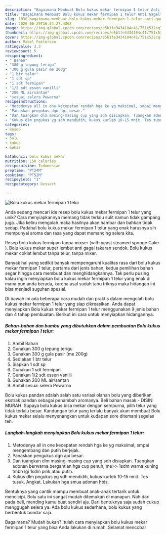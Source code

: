 ```yaml
---
description: "Bagaimana Membuat Bolu kukus mekar fermipan 1 telur Anti Gagal"
title: "Bagaimana Membuat Bolu kukus mekar fermipan 1 telur Anti Gagal"
slug: 1038-bagaimana-membuat-bolu-kukus-mekar-fermipan-1-telur-anti-gagal
date: 2020-06-29T16:54:27.436Z
image: https://img-global.cpcdn.com/recipes/e5b1fe3434104c41/751x532cq70/bolu-kukus-mekar-fermipan-1-telur-foto-resep-utama.jpg
thumbnail: https://img-global.cpcdn.com/recipes/e5b1fe3434104c41/751x532cq70/bolu-kukus-mekar-fermipan-1-telur-foto-resep-utama.jpg
cover: https://img-global.cpcdn.com/recipes/e5b1fe3434104c41/751x532cq70/bolu-kukus-mekar-fermipan-1-telur-foto-resep-utama.jpg
author: Mabel Patterson
ratingvalue: 3.3
reviewcount: 5
recipeingredient:
- " Bahan"
- "300 g tepung terigu"
- "300 g gula pasir me 200g"
- "1 btr telur"
- "1 sdt sp"
- "1 sdt fermipan"
- "1/2 sdt essen vanilli"
- "200 ML airsantan"
- "sesuai selera Pewarna"
recipeinstructions:
- "Metodenya all in one kecepatan rendah hga ke yg maksimal, smpai mengembang dan putih berjejak."
- "Panaskan pengukus dgn api besar."
- "Dan tuangkan dlm masing-masing cup yang sdh disiapkan. Tuangkan adonan berwarna bergantian hga cup penuh, me&gt;&gt; 1sdm warna kuning tmbh lgi 1sdm pink atau putih."
- "Kukus dlm pngukus yg sdh mendidih, kukus kurleb 10-15 mnit. Tes tusuk. Angkat. Lakukan hga smua adonan hbis."
categories:
- Resep
tags:
- bolu
- kukus
- mekar

katakunci: bolu kukus mekar 
nutrition: 150 calories
recipecuisine: Indonesian
preptime: "PT24M"
cooktime: "PT52M"
recipeyield: "1"
recipecategory: Dessert

---
```



![Bolu kukus mekar fermipan 1 telur](https://img-global.cpcdn.com/recipes/e5b1fe3434104c41/751x532cq70/bolu-kukus-mekar-fermipan-1-telur-foto-resep-utama.jpg)

Anda sedang mencari ide resep bolu kukus mekar fermipan 1 telur yang unik? Cara menyiapkannya memang tidak terlalu sulit namun tidak gampang juga. Jika keliru mengolah maka hasilnya akan hambar dan bahkan tidak sedap. Padahal bolu kukus mekar fermipan 1 telur yang enak harusnya sih mempunyai aroma dan rasa yang dapat memancing selera kita.

Resep bolu kukus fermipan tanpa mixser (with yeast steamed sponge Cake ). Bolu kukus mekar super lembut anti gagal takaran sendok. Bolu kukus mekar coklat lembut tanpa telur, tanpa mixer.

Banyak hal yang sedikit banyak mempengaruhi kualitas rasa dari bolu kukus mekar fermipan 1 telur, pertama dari jenis bahan, kedua pemilihan bahan segar hingga cara membuat dan menghidangkannya. Tak perlu pusing kalau ingin menyiapkan bolu kukus mekar fermipan 1 telur yang enak di mana pun anda berada, karena asal sudah tahu triknya maka hidangan ini bisa menjadi suguhan spesial.


Di bawah ini ada beberapa cara mudah dan praktis dalam mengolah bolu kukus mekar fermipan 1 telur yang siap dikreasikan. Anda dapat menyiapkan Bolu kukus mekar fermipan 1 telur menggunakan 9 jenis bahan dan 4 tahap pembuatan. Berikut ini cara untuk menyiapkan hidangannya.

<!--inarticleads1-->

##### Bahan-bahan dan bumbu yang dibutuhkan dalam pembuatan Bolu kukus mekar fermipan 1 telur:

1. Ambil  Bahan
1. Gunakan 300 g tepung terigu
1. Gunakan 300 g gula pasir (me 200g)
1. Sediakan 1 btr telur
1. Siapkan 1 sdt sp
1. Gunakan 1 sdt fermipan
1. Gunakan 1/2 sdt essen vanilli
1. Gunakan 200 ML air/santan
1. Ambil sesuai selera Pewarna


Bolu kukus pandan adalah salah satu variasi olahan bolu yang diberikan ekstrak pandan sebagai penambah aromanya. Beli bahan masak - DISINI MURAH. Supaya bolu kukus bisa mekar dengan sempurna, pilih telur yang tidak terlalu besar. Kandungan telur yang terlalu banyak akan membuat Bolu kukus mekar selalu menyenangkan untuk kudapan sore ditemani segelas teh. 

<!--inarticleads2-->

##### Langkah-langkah menyiapkan Bolu kukus mekar fermipan 1 telur:

1. Metodenya all in one kecepatan rendah hga ke yg maksimal, smpai mengembang dan putih berjejak.
1. Panaskan pengukus dgn api besar.
1. Dan tuangkan dlm masing-masing cup yang sdh disiapkan. Tuangkan adonan berwarna bergantian hga cup penuh, me&gt;&gt; 1sdm warna kuning tmbh lgi 1sdm pink atau putih.
1. Kukus dlm pngukus yg sdh mendidih, kukus kurleb 10-15 mnit. Tes tusuk. Angkat. Lakukan hga smua adonan hbis.


Bentuknya yang cantik mampu membuat anak-anak tertarik untuk mencicipi. Bolu satu ini sangat mudah ditemukan di manapun. Nah dari pada beli, mending kamu buat sendiri aja. Dari bentuknya saja sudah cukup menggugah selera ya. Ada bolu kukus sederhana, bolu kukus yang berbentuk bundar saja. 

Bagaimana? Mudah bukan? Itulah cara menyiapkan bolu kukus mekar fermipan 1 telur yang bisa Anda lakukan di rumah. Selamat mencoba!
